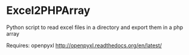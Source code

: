 # Excel2PHPArray
Python script to read excel files in a directory and export them in a php array

Requires: 
  openpyxl
      http://openpyxl.readthedocs.org/en/latest/
